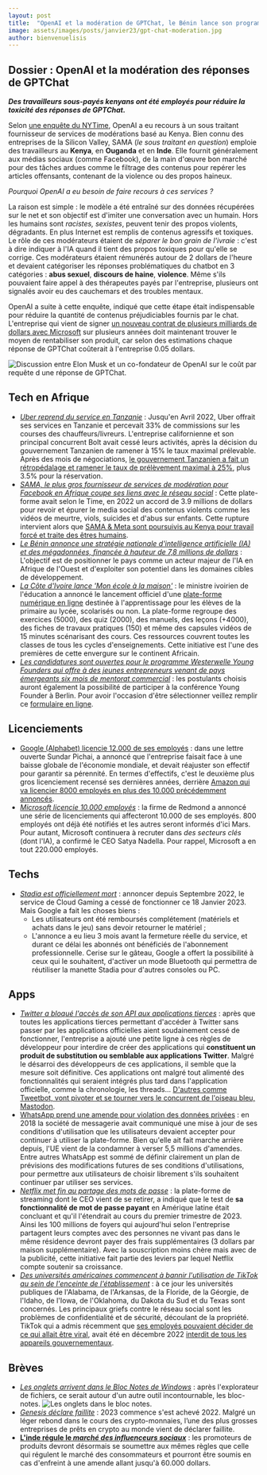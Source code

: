 ```yaml
---
layout: post
title:  "OpenAI et la modération de GPTChat, le Bénin lance son programme d'IA et la Cote d'Ivoire digitalise son système éducatif."
image: assets/images/posts/janvier23/gpt-chat-moderation.jpg
author: bienvenuelisis
---
```

## Dossier : OpenAI et la modération des réponses de GPTChat

***Des travailleurs sous-payés kenyans ont été employés pour réduire la toxicité des réponses de GPTChat.***

Selon [une enquête du NYTime](https://time.com/6247678/openai-chatgpt-kenya-workers/), OpenAI a eu recours à un sous traitant fournisseur de services de modérations basé au Kenya. Bien connu des entreprises de la Silicon Valley, SAMA (*le sous traitant en question*) emploie des travailleurs au **Kenya**, en **Ouganda** et en **Inde**. Elle fournit généralement aux médias sociaux (comme Facebook), de la main d'œuvre bon marché pour des tâches ardues comme le filtrage des contenus pour repérer les articles offensants, contenant de la violence ou des propos haineux.

*Pourquoi OpenAI a eu besoin de faire recours à ces services ?*

La raison est simple : le modèle a été entraîné sur des données récupérées sur le net et son objectif est d'imiter une conversation avec un humain. Hors les humains sont *racistes, sexistes*, peuvent tenir des propos violents, dégradants. En plus Internet est remplis de contenus agressifs et toxiques.
Le rôle de ces modérateurs étaient de *séparer le bon grain de l'ivraie* : c'est à dire indiquer à l'IA quand il tient des propos toxiques pour qu'elle se corrige. Ces modérateurs étaient rémunérés autour de 2 dollars de l'heure et devaient catégoriser les réponses problématiques du chatbot en 3 catégories : **abus sexuel**, **discours de haine**, **violence**. Même s'ils pouvaient faire appel à des thérapeutes payés par l'entreprise, plusieurs ont signalés avoir eu des cauchemars et des troubles mentaux.

OpenAI a suite à cette enquête, indiqué que cette étape était indispensable pour réduire la quantité de contenus préjudiciables fournis par le chat. L'entreprise qui vient de signer [un nouveau contrat de plusieurs milliards de dollars avec Microsoft](https://www.theverge.com/2023/1/23/23567448/microsoft-openai-partnership-extension-ai) sur plusieurs années doit maintenant trouver le moyen de rentabiliser son produit, car selon des estimations chaque réponse de GPTChat coûterait à l'entreprise 0.05 dollars.

![Discussion entre Elon Musk et un co-fondateur de OpenAI sur le coût par requête d une réponse de GPTChat.](https://miro.medium.com/max/640/1*RO8IFQ8wNCuBphyEfLgWJQ.webp)

## Tech en Afrique

- [*Uber reprend du service en Tanzanie*](https://www.wearetech.africa/fr/fils/actualites/tech/tanzanie-uber-reprend-ses-services-pres-de-10-mois-apres-une-suspension-liee-a-un-conflit-tarifaire) : Jusqu'en Avril 2022, Uber offrait ses services en Tanzanie et percevait 33% de commissions sur les courses des chauffeurs/livreurs. L'entreprise californienne et son principal concurrent Bolt avait cessé leurs activités, après la décision du gouvernement Tanzanien de ramener à 15% le taux maximal prélevable. Après des mois de négociations, [le gouvernement Tanzanien a fait un rétropédalage et ramener le taux de prélèvement maximal à 25%](https://techcrunch.com/2023/01/18/uber-bolt-drivers-hope-for-increased-earnings-foiled-as-tanzania-reinstates-25-commission/), plus 3.5% pour la réservation.
- [*SAMA, le plus gros fournisseur de services de modération pour Facebook en Afrique coupe ses liens avec le réseau social*](https://time.com/6246018/facebook-sama-quits-content-moderation/) : Cette plate-forme avait selon le Time, en 2022 un accord de 3.9 millions de dollars pour revoir et épurer le media social des contenus violents comme les vidéos de meurtre, viols, suicides et d'abus sur enfants. Cette rupture intervient alors que [SAMA &amp; Meta sont poursuivis au Kenya pour travail forcé et traite des êtres humains](https://techcrunch.com/2022/05/10/meta-sued-in-kenya-over-claims-of-exploitation-and-union-busting/).
- [*Le Bénin annonce une stratégie nationale d'intelligence artificielle (IA) et des mégadonnées, financée à hauteur de 7,8 millions de dollars*](https://numerique.gouv.bj/publications/actualites/le-benin-se-dote-d-une-strategie-nationale-d-intelligence-artificielle-et-des-megadonnees) :  L'objectif est de positionner le pays comme un acteur majeur de l'IA en Afrique de l'Ouest et d'exploiter son potentiel dans les domaines cibles de développement.
- [*La Côte d'Ivoire lance 'Mon école à la maison'*](https://www.wearetech.africa/fr/fils/actualites/gestion-publique/cote-d-ivoire-le-gouvernement-lance-officiellement-la-plateforme-numerique-mon-ecole-a-la-maison) : le ministre ivoirien de l'éducation a annoncé le lancement officiel d'une [plate-forme numérique en ligne](www.ecole-ci.online) destinée à l'apprentissage pour les élèves de la primaire au lycée, scolarisés ou non.   La plate-forme regroupe des exercices (5000), des quiz (2000), des manuels, des leçons (+4000), des fiches de travaux pratiques (150) et même des capsules vidéos de 15 minutes scénarisant des cours. Ces ressources couvrent toutes les classes de tous les cycles d'enseignements. Cette initiative est l'une des premières de cette envergure sur le continent Africain.
- [*Les candidatures sont ouvertes pour le programme Westerwelle Young Founders qui offre à des jeunes entrepreneurs venant de pays émergeants six mois de mentorat commercial*](https://disrupt-africa.com/2023/01/18/applications-open-for-latest-westerwelle-young-founders-programme-2/) : les postulants choisis auront également la possibilité de participer à la conférence Young Founder à Berlin. Pour avoir l'occasion d'être sélectionner veillez remplir ce [formulaire en ligne](https://forms.zohopublic.eu/info979/form/YoungFoundersProgrammeCallforApplications/formperma/IOStdX35bjxSEjBt2J5YRVO3sKepEwUOsCFAV2dHTQc).

## Licenciements

- [Google (Alphabet) licencie 12.000 de ses employés](https://blog.google/inside-google/message-ceo/january-update/) :  dans une lettre ouverte Sundar Pichai, a annoncé que l'entreprise faisait face à une baisse globale de l'économie mondiale, et devait réajuster son effectif pour garantir sa pérennité. En termes d'effectifs, c'est le deuxième plus gros licenciement recensé ses dernières années, derrière [Amazon qui va licencier 8000 employés en plus des 10.000 précédemment annoncés](https://www.theverge.com/2023/1/18/23560874/amazon-layoffs-18000-january-november).
- [*Microsoft licencie 10.000 employés*](https://blogs.microsoft.com/blog/2023/01/18/subject-focusing-on-our-short-and-long-term-opportunity/) : la firme de Redmond a annoncé une série de licenciements qui affecteront 10.000 de ses employés. 800 employés ont déjà été notifiés et les autres seront informés d'ici Mars. Pour autant, Microsoft continuera à recruter dans *des secteurs clés* (dont l'IA), a confirmé le CEO Satya Nadella. Pour rappel, Microsoft a en tout 220.000 employés.

## Techs

- [*Stadia est officiellement mort*](https://techcrunch.com/2023/01/18/so-long-stadia/) : annoncer depuis Septembre 2022, le service de Cloud Gaming a cessé de fonctionner ce 18 Janvier 2023. Mais Google a fait les choses biens :
  - Les utilisateurs ont été remboursés complétement (matériels et achats dans le jeu) sans devoir retourner le matériel ;
  - L'annonce a eu lieu 3 mois avant la fermeture réelle du service, et durant ce délai les abonnés ont bénéficiés de l'abonnement professionnelle.
    Cerise sur le gâteau, Google a offert la possibilité à ceux qui le souhaitent, d'activer un mode Bluetooth qui permettra de réutiliser la manette Stadia pour d'autres consoles ou PC.

## Apps

- [*Twitter a bloqué l'accès de son API aux applications tierces*](https://www.theverge.com/2023/1/19/23562947/twitter-third-party-client-tweetbot-twitterific-ban-rules) : après que toutes les applications tierces permettant d'accéder à Twitter sans passer par les applications officielles aient soudainement cessé de fonctionner, l'entreprise a ajouté une petite ligne à ces règles de développeur pour interdire de créer des applications qui **constituent un produit de substitution ou semblable aux applications Twitter**. Malgré le désarroi des développeurs de ces applications, il semble que la mesure soit définitive. Ces applications ont malgré tout alimenté des fonctionnalités qui seraient intégrés plus tard dans l'application officielle, comme la chronologie, les threads... [D&#39;autres comme Tweetbot, vont pivoter et se tourner vers le concurrent de l&#39;oiseau bleu, Mastodon](https://www.engadget.com/tweetbots-twitter-client-shutdown-195533095.html).
- [WhatsApp prend une amende pour violation des données privées](https://techcrunch.com/2023/01/19/whatsapp-gdpr-breach/) : en 2018 la société de messagerie avait communiqué une mise à jour de ses conditions d'utilisation que les utilisateurs devaient accepter pour continuer à utiliser la plate-forme. Bien qu'elle ait fait marche arrière depuis, l'UE vient de la condamner à verser 5,5 millions d'amendes. Entre autres WhatsApp est sommé de définir clairement un plan de prévisions des modifications futures de ses conditions d'utilisations, pour permettre aux utilisateurs de choisir librement s'ils souhaitent continuer par utiliser ses services.
- [*Netflix met fin au partage des mots de passe*](https://www.theregister.com/2023/01/20/netflix_q4_22/) : la plate-forme de streaming dont le CEO vient de se retirer, a indiqué que le test de **sa fonctionnalité de mot de passe payant** en Amérique latine était concluant et qu'il l'étendrait au cours du premier trimestre de 2023. Ainsi les 100 millions de foyers qui aujourd'hui selon l'entreprise partagent leurs comptes avec des personnes ne vivant pas dans le même résidence devront payer des frais supplémentaires (3 dollars par maison supplémentaire). Avec la souscription moins chère mais avec de la publicité, cette initiative fait partie des leviers par lequel Netflix compte soutenir sa croissance.
- [*Des universités américaines commencent à bannir l'utilisation de TikTok au sein de l'enceinte de l'établissement*](https://techcrunch.com/2023/01/19/tiktok-college-bans-texas-bytedance/) : à ce jour les universités publiques de l'Alabama, de l'Arkansas, de la Floride, de la Géorgie, de l'Idaho, de l'Iowa, de l'Oklahoma, du Dakota du Sud et du Texas sont concernés. Les principaux griefs contre le réseau social sont les problèmes de confidentialité et de sécurité, découlant de la propriété. TikTok qui a admis récemment que [ses employés pouvaient décider de ce qui allait être viral](https://www.developpez.com/actu/340613/TikTok-confirme-que-ses-employes-americains-peuvent-decider-de-ce-qui-devient-viral-afin-de-presenter-des-celebrites-et-des-createurs-emergents-a-la-communaute-TikTok/), avait été en décembre 2022 [interdit de tous les appareils gouvernementaux](https://www.npr.org/2022/12/20/1144519602/congress-is-about-to-ban-tiktok-from-u-s-government-phones).

## Brèves

- [*Les onglets arrivent dans le Bloc Notes de Windows*](https://windows.developpez.com/actu/340596/Les-testeurs-peuvent-desormais-essayer-la-nouvelle-fonction-d-onglets-du-Bloc-notes-sous-Windows-11-Microsoft-a-egalement-ajoute-des-raccourcis-clavier-pour-gerer-les-onglets/) : après l'explorateur de fichiers, ce serait autour d'un autre outil incontournable, les bloc-notes.
  ![Les onglets dans le bloc notes.](https://www.developpez.net/forums/attachments/p632861d1/a/a/a)
- [*Genesis déclare faillite*](https://www.numerama.com/tech/1244336-la-premiere-faillite-crypto-de-2023-a-eu-lieu-genesis-seffondre.html) : 2023 commence s'est achevé 2022. Malgré un léger rebond dans le cours des crypto-monnaies, l’une des plus grosses entreprises de prêts en crypto au monde vient de déclarer faillite.
- [**L'inde régule le *marché des influenceurs sociaux***](https://techcrunch.com/2023/01/20/india-social-media-influencers-guidelines/) : les promoteurs de produits devront désormais se soumettre aux mêmes règles que celle qui régulent le marché des consommateurs et pourront être soumis en cas d'enfreint à une amende allant jusqu'à 60.000 dollars.
